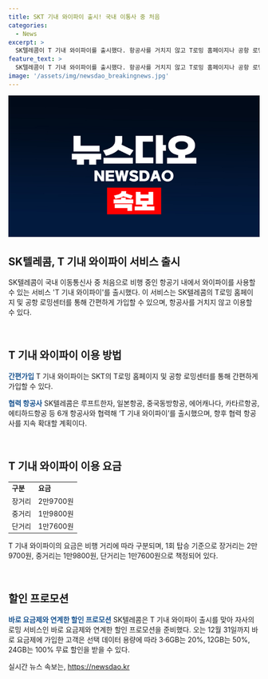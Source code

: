 ```yaml
---
title: SKT 기내 와이파이 출시! 국내 이통사 중 처음
categories:
  - News
excerpt: >
  SK텔레콤이 T 기내 와이파이를 출시했다. 항공사를 거치지 않고 T로밍 홈페이지나 공항 로밍센터를 통해 가입 가능하며, 협력 항공사는 루프트한자, 일본항공, 중국동방항공, 에어캐나다, 카타르항공, 에티하드항공 등 6개다. 요금은 장거리 2만9700원, 중거리 1만9800원, 단거리 1만7600원으로 구분되며, 바로 요금제 가입 고객은 데이터 용량에 따라 할인 혜택을 받을 수 있다.
feature_text: >
  SK텔레콤이 T 기내 와이파이를 출시했다. 항공사를 거치지 않고 T로밍 홈페이지나 공항 로밍센터를 통해 가입 가능하며, 협력 항공사는 루프트한자, 일본항공, 중국동방항공, 에어캐나다, 카타르항공, 에티하드항공 등 6개다. 요금은 장거리 2만9700원, 중거리 1만9800원, 단거리 1만7600원으로 구분되며, 바로 요금제 가입 고객은 데이터 용량에 따라 할인 혜택을 받을 수 있다.
image: '/assets/img/newsdao_breakingnews.jpg'
---
```


<p><img src="/assets/img/newsdao_breakingnews.jpg" alt="ranknews 속보" /></p>

<h2 data-ke-size="size26">SK텔레콤, T 기내 와이파이 서비스 출시</h2>

<p>SK텔레콤이 국내 이동통신사 중 처음으로 비행 중인 항공기 내에서 와이파이를 사용할 수 있는 서비스 'T 기내 와이파이'를 출시했다. 이 서비스는 SK텔레콤의 T로밍 홈페이지 및 공항 로밍센터를 통해 간편하게 가입할 수 있으며, 항공사를 거치지 않고 이용할 수 있다.</p>

<p data-ke-size="size16">&nbsp;</p>

<h2 data-ke-size="size24">T 기내 와이파이 이용 방법</h2>

<p><b><span style="color: #1a5490;">간편가입</span></b>
T 기내 와이파이는 SKT의 T로밍 홈페이지 및 공항 로밍센터를 통해 간편하게 가입할 수 있다.</p>

<p><b><span style="color: #1a5490;">협력 항공사</span></b>
SK텔레콤은 루프트한자, 일본항공, 중국동방항공, 에어캐나다, 카타르항공, 에티하드항공 등 6개 항공사와 협력해 ‘T 기내 와이파이’를 출시했으며, 향후 협력 항공사를 지속 확대할 계획이다.</p>

<p data-ke-size="size16">&nbsp;</p>

<h2 data-ke-size="size24">T 기내 와이파이 이용 요금</h2>

<table>
  <tr>
    <td><b>구분</b></td>
    <td><b>요금</b></td>
  </tr>
  <tr>
    <td>장거리</td>
    <td>2만9700원</td>
  </tr>
  <tr>
    <td>중거리</td>
    <td>1만9800원</td>
  </tr>
  <tr>
    <td>단거리</td>
    <td>1만7600원</td>
  </tr>
</table>

<p>T 기내 와이파이의 요금은 비행 거리에 따라 구분되며, 1회 탑승 기준으로 장거리는 2만9700원, 중거리는 1만9800원, 단거리는 1만7600원으로 책정되어 있다.</p>

<p data-ke-size="size16">&nbsp;</p>

<h2 data-ke-size="size24">할인 프로모션</h2>

<p><b><span style="color: #1a5490;">바로 요금제와 연계한 할인 프로모션</span></b>
SK텔레콤은 T 기내 와이파이 출시를 맞아 자사의 로밍 서비스인 바로 요금제와 연계한 할인 프로모션을 준비했다. 오는 12월 31일까지 바로 요금제에 가입한 고객은 선택 데이터 용량에 따라 3·6GB는 20%, 12GB는 50%, 24GB는 100% 무료 할인을 받을 수 있다.</p>
실시간 뉴스 속보는, <a href="https://newsdao.kr" rel="dofollow">https://newsdao.kr</a>


